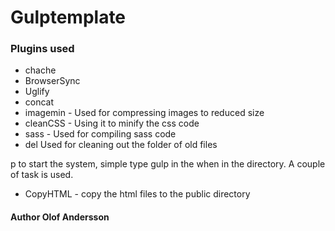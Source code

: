 # Gulptemplate


### Plugins used
* chache
* BrowserSync
* Uglify
* concat
* imagemin - Used for compressing images to reduced size
* cleanCSS - Using it to minify the css code
* sass - Used for compiling sass code
* del Used for cleaning out the folder of old files

p to start the system, simple type gulp in the when in the directory.
A couple of task is used.
* CopyHTML - copy the html files to the public directory

#### Author Olof Andersson
